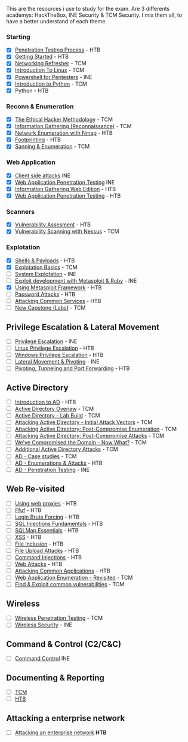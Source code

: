 This are the resources i use to study for the exam. Are 3 differents academys: HackTheBox, INE Security & TCM Security.
I mix them all, to have a better understand of each theme.
### Starting
- [x] [Penetration Testing Process](https://academy.hackthebox.com/module/details/90) - HTB
- [x] [Getting Started](https://academy.hackthebox.com/module/details/77) - HTB
- [x] [Networking Refresher](https://academy.tcm-sec.com/courses/1152300/lectures/24747405) - TCM
- [x] [Introduction To Linux](https://academy.tcm-sec.com/courses/1152300/lectures/24747390) - TCM
- [x] [Powershell for Pentesters](https://my.ine.com/CyberSecurity/courses/24745ffd/powershell-for-pentesters) - INE
- [x] [Introduction to Python](https://academy.tcm-sec.com/courses/1152300/lectures/24747419) - TCM
- [x] Python - HTB

### Reconn &  Enumeration
- [x] [The Ethical Hacker Methodology](https://academy.tcm-sec.com/courses/1152300/lectures/24747397) - TCM
- [x] [Information Gathering (Reconnaissance)](https://academy.tcm-sec.com/courses/1152300/lectures/24747401) - TCM
- [x] [Network Enumeration with Nmap](https://academy.hackthebox.com/module/details/19) - HTB
- [x] [Footprinting](https://academy.hackthebox.com/module/details/112) - HTB
- [x] [Sanning & Enumeration](https://academy.tcm-sec.com/courses/1152300/lectures/24747386) - TCM
### Web Application
- [x] [Client side attacks](https://my.ine.com/CyberSecurity/courses/fd66065c/client-side-attacks) INE
- [x] [Web Application Penetration Testing](https://my.ine.com/CyberSecurity/courses/ddea4697/web-application-penetration-testing) INE
- [x] [Information Gathering Web Edition](https://academy.hackthebox.com/module/details/144) - HTB
- [x] [Web Application Penetration Testing](https://my.ine.com/CyberSecurity/courses/ddea4697/web-application-penetration-testing) - HTB

### Scanners
- [x] [Vulnerability Assesment](https://academy.hackthebox.com/module/details/108) - HTB
- [x] [Vulnerability Scanning with Nessus](https://academy.tcm-sec.com/courses/1152300/lectures/24769646) - TCM

### Explotation
- [x] [Shells & Payloads](https://academy.hackthebox.com/module/details/115) - HTB
- [x] [Explotation Basics](https://academy.tcm-sec.com/courses/1152300/lectures/24769662) - TCM
- [ ] [System Explotation](https://my.ine.com/CyberSecurity/courses/53a458e3/system-exploitation) - INE
- [ ] [Exploit development with Metasploit & Ruby](https://my.ine.com/CyberSecurity/courses/86c47aaa/exploit-development-with-metasploit-ruby) - INE
- [x] [Using Metasploit Framework](https://academy.hackthebox.com/module/details/39) - HTB
- [ ] [Password Attacks](https://academy.hackthebox.com/module/details/147) - HTB
- [ ] [Attacking Common Services](https://academy.hackthebox.com/module/details/116) - HTB
- [ ] [New Capstone (Labs)](https://academy.tcm-sec.com/courses/1152300/lectures/34117486) - TCM

## Privilege Escalation & Lateral Movement
- [ ] [Privilege Escalation](https://my.ine.com/CyberSecurity/courses/867f13c2/privilege-escalation) - INE
- [ ] [Linux Privilege Escalation](https://academy.hackthebox.com/module/details/51) - HTB
- [ ] [Windows Privilege Escalation](https://academy.hackthebox.com/module/details/67) - HTB
- [ ] [Lateral Movement & Pivoting](https://my.ine.com/CyberSecurity/courses/6c896dc4/lateral-movement-pivoting) - INE
- [ ] [Pivoting, Tunneling and Port Forwarding](https://academy.hackthebox.com/module/details/158) - HTB

## Active Directory
- [ ] [Introduction to AD](https://academy.hackthebox.com/module/details/74) - HTB
- [ ] [Active Directory Overiew](https://academy.tcm-sec.com/courses/1152300/lectures/48456878) - TCM
- [ ] [Active Directory - Lab Build](https://academy.tcm-sec.com/courses/1152300/lectures/48457230) - TCM
- [ ] [Attacking Active Directory - Initial Attack Vectors](https://academy.tcm-sec.com/courses/1152300/lectures/48477198) - TCM
- [ ] [Attacking Active Directory: Post-Compromise Enumeration](https://academy.tcm-sec.com/courses/1152300/lectures/48514994) - TCM
- [ ] [Attacking Active Directory: Post-Compromise Attacks](https://academy.tcm-sec.com/courses/1152300/lectures/48489911) - TCM
- [ ] [We've Compromised the Domain - Now What?](https://academy.tcm-sec.com/courses/1152300/lectures/48496778) - TCM
- [ ] [Additional Active Directory Attacks](https://academy.tcm-sec.com/courses/1152300/lectures/48459947) - TCM
- [ ] [AD - Case studies](https://academy.tcm-sec.com/courses/1152300/lectures/48475902) - TCM
- [ ] [AD - Enumerations & Attacks](https://academy.hackthebox.com/module/details/143) - HTB
- [ ] [AD - Penetration Testing](https://my.ine.com/CyberSecurity/courses/eab31d04/active-directory-penetration-testing) - INE

## Web Re-visited
- [ ] [Using web proxies](https://academy.hackthebox.com/module/details/110) - HTB
- [ ] [Ffuf](https://academy.hackthebox.com/module/details/54) - HTB
- [ ] [Login Brute Forcing](https://academy.hackthebox.com/module/details/57) - HTB
- [ ] [SQL Injections Fundamentals](https://academy.hackthebox.com/module/details/33) - HTB
- [ ] [SQLMap Essentials](https://academy.hackthebox.com/module/details/58) - HTB
- [ ] [XSS](https://academy.hackthebox.com/module/details/103) - HTB
- [ ] [File Inclusion](https://academy.hackthebox.com/module/details/23) - HTB
- [ ] [File Upload Attacks](https://academy.hackthebox.com/module/details/136) - HTB
- [ ] [Command Injections](https://academy.hackthebox.com/module/details/109) - HTB
- [ ] [Web Attacks](https://academy.hackthebox.com/module/details/134) - HTB
- [ ] [Attacking Common Applications](https://academy.hackthebox.com/module/details/113) - HTB
- [ ] [Web Application Enumeration - Revisited](https://academy.tcm-sec.com/courses/1152300/lectures/24781570) - TCM
- [ ] [Find & Exploit common vulnerabilities](https://academy.tcm-sec.com/courses/1152300/lectures/48052058) - TCM

## Wireless
- [ ] [Wireless Penetration Testing](https://academy.tcm-sec.com/courses/1152300/lectures/24793689) - TCM
- [ ] [Wireless Security](https://my.ine.com/CyberSecurity/courses/f185adf5/wireless-security) - INE

## **Command & Control (C2/C&C)**
- [ ] [Command Control](https://my.ine.com/CyberSecurity/courses/ebe37818/command-control-c2cc) INE

## Documenting & Reporting
- [ ] [TCM](https://academy.tcm-sec.com/courses/1152300/lectures/24793691)
- [ ] [HTB](https://academy.hackthebox.com/module/details/162)

## Attacking a enterprise network
- [ ] [Attacking an enterprise network](https://academy.hackthebox.com/module/details/163) **HTB**